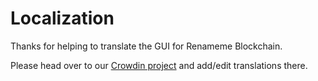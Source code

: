 # Localization

Thanks for helping to translate the GUI for Renameme Blockchain.

Please head over to our [Crowdin project](https://crowdin.com/project/renamemelite-blockchain/) and add/edit translations there.
